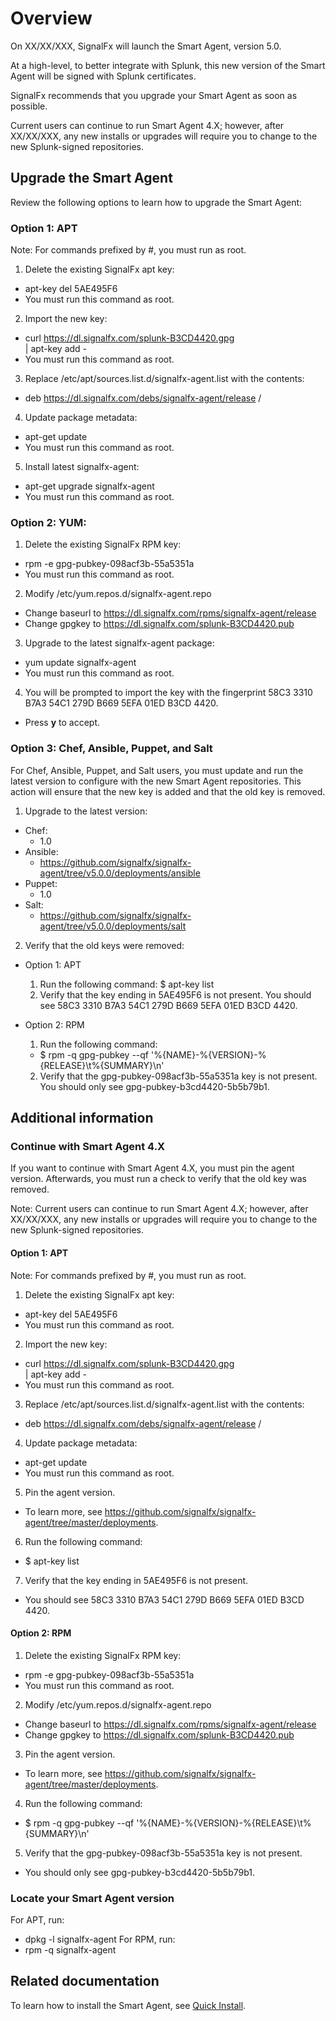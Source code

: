 # Overview

On XX/XX/XXX, SignalFx will launch the Smart Agent, version 5.0.

At a high-level, to better integrate with Splunk, this new version of the Smart Agent will be signed with Splunk certificates.

SignalFx recommends that you upgrade your Smart Agent as soon as possible.

Current users can continue to run Smart Agent 4.X; however, after XX/XX/XXX, any new installs or upgrades will require you to change to the new Splunk-signed repositories.

## Upgrade the Smart Agent

Review the following options to learn how to upgrade the Smart Agent:

### Option 1: APT

Note: For commands prefixed by #, you must run as root.

1. Delete the existing SignalFx apt key:
 - apt-key del 5AE495F6
 - You must run this command as root. 

2. Import the new key:
 - curl https://dl.signalfx.com/splunk-B3CD4420.gpg \
 | apt-key add -
 - You must run this command as root. 

3. Replace /etc/apt/sources.list.d/signalfx-agent.list with the contents:
  * deb  https://dl.signalfx.com/debs/signalfx-agent/release /

4. Update package metadata:
 - apt-get update
 - You must run this command as root. 

5. Install latest signalfx-agent:
 - apt-get upgrade signalfx-agent
 - You must run this command as root. 

### Option 2: YUM:

1. Delete the existing SignalFx RPM key:
  - rpm -e gpg-pubkey-098acf3b-55a5351a
  - You must run this command as root. 

2. Modify /etc/yum.repos.d/signalfx-agent.repo
  - Change baseurl to https://dl.signalfx.com/rpms/signalfx-agent/release
  - Change gpgkey to https://dl.signalfx.com/splunk-B3CD4420.pub

3. Upgrade to the latest signalfx-agent package:
  - yum update signalfx-agent
  - You must run this command as root. 

4. You will be prompted to import the key with the fingerprint 58C3 3310 B7A3 54C1 279D  B669 5EFA 01ED B3CD 4420. 
 - Press **y** to accept.

### Option 3: Chef, Ansible, Puppet, and Salt

For Chef, Ansible, Puppet, and Salt users, you must update and run the latest version to configure with the new Smart Agent repositories. This action will ensure that the new key is added and that the old key is removed.

1. Upgrade to the latest version:
  * Chef:
    * 1.0
  * Ansible:
    * https://github.com/signalfx/signalfx-agent/tree/v5.0.0/deployments/ansible
  * Puppet:
    * 1.0
  * Salt:
    * https://github.com/signalfx/signalfx-agent/tree/v5.0.0/deployments/salt

2. Verify that the old keys were removed:
  * Option 1: APT
    1. Run the following command: $ apt-key list
    2. Verify that the key ending in 5AE495F6 is not present. You should see 58C3 3310 B7A3 54C1 279D  B669 5EFA 01ED B3CD 4420.

  * Option 2: RPM
    1. Run the following command: 
      * $ rpm -q gpg-pubkey --qf '%{NAME}-%{VERSION}-%{RELEASE}\t%{SUMMARY}\n'
    2. Verify that the gpg-pubkey-098acf3b-55a5351a key is not present. You should only see gpg-pubkey-b3cd4420-5b5b79b1.

## Additional information

### Continue with Smart Agent 4.X

If you want to continue with Smart Agent 4.X, you must pin the agent version. Afterwards, you must run a check to verify that the old key was removed.

Note: Current users can continue to run Smart Agent 4.X; however, after XX/XX/XXX, any new installs or upgrades will require you to change to the new Splunk-signed repositories.

#### Option 1: APT

Note: For commands prefixed by #, you must run as root.

1. Delete the existing SignalFx apt key:
  * apt-key del 5AE495F6
  * You must run this command as root. 

2. Import the new key:
  * curl https://dl.signalfx.com/splunk-B3CD4420.gpg \
  | apt-key add -
  * You must run this command as root. 

3. Replace /etc/apt/sources.list.d/signalfx-agent.list with the contents:
  * deb  https://dl.signalfx.com/debs/signalfx-agent/release /

4. Update package metadata:
  * apt-get update
  * You must run this command as root. 

5. Pin the agent version.
  * To learn more, see https://github.com/signalfx/signalfx-agent/tree/master/deployments.

6. Run the following command:
  * $ apt-key list

7. Verify that the key ending in 5AE495F6 is not present.
  * You should see 58C3 3310 B7A3 54C1 279D  B669 5EFA 01ED B3CD 4420.

#### Option 2: RPM

1. Delete the existing SignalFx RPM key:
  * rpm -e gpg-pubkey-098acf3b-55a5351a
  * You must run this command as root. 

2. Modify /etc/yum.repos.d/signalfx-agent.repo
  * Change baseurl to https://dl.signalfx.com/rpms/signalfx-agent/release
  * Change gpgkey to https://dl.signalfx.com/splunk-B3CD4420.pub

3. Pin the agent version.
  * To learn more, see https://github.com/signalfx/signalfx-agent/tree/master/deployments.

4. Run the following command:
  * $ rpm -q gpg-pubkey --qf '%{NAME}-%{VERSION}-%{RELEASE}\t%{SUMMARY}\n'

5. Verify that the gpg-pubkey-098acf3b-55a5351a key is not present.
  * You should only see gpg-pubkey-b3cd4420-5b5b79b1.

### Locate your Smart Agent version

For APT, run:
  * dpkg -l signalfx-agent
For RPM, run:
  * rpm -q signalfx-agent

## Related documentation

To learn how to install the Smart Agent, see [Quick Install](./quick-install.md).
